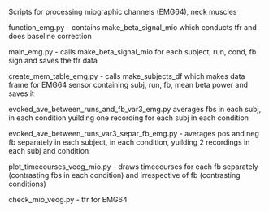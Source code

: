 Scripts for processing miographic channels (EMG64), neck muscles

function_emg.py - contains make_beta_signal_mio which conducts tfr and does baseline correction

main_emg.py - calls make_beta_signal_mio for each subject, run, cond, fb sign and saves the tfr data

create_mem_table_emg.py - calls  make_subjects_df  which makes data frame for EMG64 sensor containing subj, run, fb, mean beta power and saves it

evoked_ave_between_runs_and_fb_var3_emg.py averages fbs in each subj, in each condition yuilding one recording for each subj in each condition

evoked_ave_between_runs_var3_separ_fb_emg.py - averages pos and neg fb separately in each subject, in each condition, yuilding 2 recordings in each subj and condition

plot_timecourses_veog_mio.py - draws timecourses for each fb separately (contrasting fbs in each condition) and irrespective of fb (contrasting conditions)

check_mio_veog.py - tfr for EMG64
